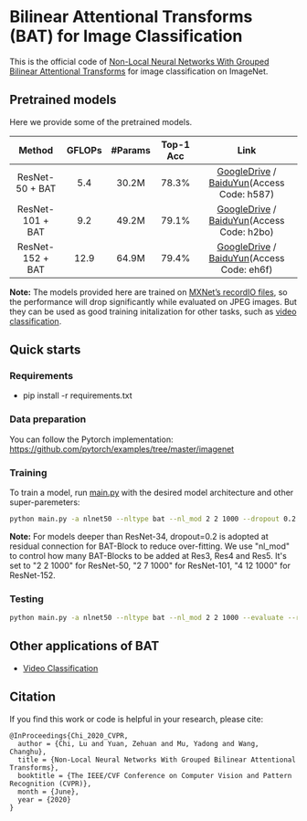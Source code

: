 # Bilinear Attentional Transforms (BAT) for Image Classification

This is the official code of [Non-Local Neural Networks With Grouped Bilinear Attentional Transforms](http://openaccess.thecvf.com/content_CVPR_2020/html/Chi_Non-Local_Neural_Networks_With_Grouped_Bilinear_Attentional_Transforms_CVPR_2020_paper.html) for image classification on ImageNet.

## Pretrained models
Here we provide some of the pretrained models.

| Method | GFLOPs |#Params |Top-1 Acc| Link |
| :--: | :--: | :--: | :--: | :--: |
| ResNet-50 + BAT | 5.4 | 30.2M | 78.3% | [GoogleDrive](https://drive.google.com/file/d/1prEX0xhrwlqLfyMTPXztf0EmqeO0sxgn/view?usp=sharing) / [BaiduYun](https://pan.baidu.com/s/15PJ2L3RbRvquLzJJZKiqUQ)(Access Code: h587) |
| ResNet-101 + BAT | 9.2 | 49.2M | 79.1% | [GoogleDrive](https://drive.google.com/file/d/1OpUN7_4C2XzvXwS6-kvn5Juzp5IE7yoe/view?usp=sharing) / [BaiduYun](https://pan.baidu.com/s/1oHExy1xw6srbzOohrmh1zA)(Access Code: h2bo) |
| ResNet-152 + BAT | 12.9 | 64.9M | 79.4% | [GoogleDrive](https://drive.google.com/file/d/1DgKbFjPTxkzTAuPYQI0RxLHa8htoNrUz/view?usp=sharing) / [BaiduYun](https://pan.baidu.com/s/1H9LbbmCdM83vKTn9yhSixw)(Access Code: eh6f) |

**Note:** The models provided here are trained on [MXNet’s recordIO files](https://docs.nvidia.com/deeplearning/dali/user-guide/docs/examples/general/data_loading/dataloading_recordio.html), so the performance will drop significantly while evaluated on JPEG images. But they can be used as good training initalization for other tasks, such as [video classification]().

## Quick starts
### Requirements

- pip install -r requirements.txt

### Data preparation
You can follow the Pytorch implementation:
https://github.com/pytorch/examples/tree/master/imagenet

### Training

To train a model, run [main.py](main.py) with the desired model architecture and other super-paremeters:

```bash
python main.py -a nlnet50 --nltype bat --nl_mod 2 2 1000 --dropout 0.2 [imagenet-folder with train and val folders]
```
**Note:** For models deeper than ResNet-34, dropout=0.2 is adopted at residual connection for BAT-Block to reduce over-fitting. 
We use "nl_mod" to control how many BAT-Blocks to be added at Res3, Res4 and Res5. It's set to "2 2 1000" for ResNet-50, "2 7 1000" for ResNet-101, "4 12 1000" for ResNet-152.

### Testing
```bash
python main.py -a nlnet50 --nltype bat --nl_mod 2 2 1000 --evaluate --resume PATH/TO/CHECKPOINT [imagenet-folder with train and val folders]
```

## Other applications of BAT
* [Video Classification](https://github.com/BA-Transform/BAT-Video-Classification)

## Citation
If you find this work or code is helpful in your research, please cite:
````
@InProceedings{Chi_2020_CVPR,
  author = {Chi, Lu and Yuan, Zehuan and Mu, Yadong and Wang, Changhu},
  title = {Non-Local Neural Networks With Grouped Bilinear Attentional Transforms},
  booktitle = {The IEEE/CVF Conference on Computer Vision and Pattern Recognition (CVPR)},
  month = {June},
  year = {2020}
}
````
